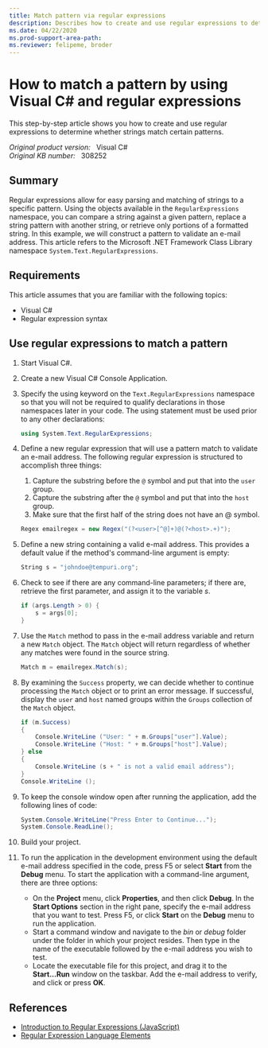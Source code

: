 ```yaml
---
title: Match pattern via regular expressions
description: Describes how to create and use regular expressions to determine whether strings match certain patterns.
ms.date: 04/22/2020
ms.prod-support-area-path:
ms.reviewer: felipeme, broder
---
```

# How to match a pattern by using Visual C# and regular expressions

This step-by-step article shows you how to create and use regular expressions to determine whether strings match certain patterns.

_Original product version:_ &nbsp; Visual C#  
_Original KB number:_ &nbsp; 308252

## Summary

Regular expressions allow for easy parsing and matching of strings to a specific pattern. Using the objects available in the `RegularExpressions` namespace, you can compare a string against a given pattern, replace a string pattern with another string, or retrieve only portions of a formatted string. In this example, we will construct a pattern to validate an e-mail address. This article refers to the Microsoft .NET Framework Class Library namespace `System.Text.RegularExpressions`.

## Requirements

This article assumes that you are familiar with the following topics:

- Visual C#
- Regular expression syntax

## Use regular expressions to match a pattern

1. Start Visual C#.
2. Create a new Visual C# Console Application.
3. Specify the using keyword on the `Text.RegularExpressions` namespace so that you will not be required to qualify declarations in those namespaces later in your code. The using statement must be used prior to any other declarations:

    ```csharp
    using System.Text.RegularExpressions;
    ```

4. Define a new regular expression that will use a pattern match to validate an e-mail address. The following regular expression is structured to accomplish three things:

   1. Capture the substring before the `@` symbol and put that into the `user` group.
   2. Capture the substring after the `@` symbol and put that into the `host` group.
   3. Make sure that the first half of the string does not have an @ symbol.

    ```csharp
    Regex emailregex = new Regex("(?<user>[^@]+)@(?<host>.+)");
    ```

5. Define a new string containing a valid e-mail address. This provides a default value if the method's command-line argument is empty:

    ```csharp
    String s = "johndoe@tempuri.org";
    ```

6. Check to see if there are any command-line parameters; if there are, retrieve the first parameter, and assign it to the variable *s*.

    ```csharp
    if (args.Length > 0) {
        s = args[0];
    }
    ```

7. Use the `Match` method to pass in the e-mail address variable and return a new `Match` object. The `Match` object will return regardless of whether any matches were found in the source string.

    ```cs
    Match m = emailregex.Match(s);
    ```

8. By examining the `Success` property, we can decide whether to continue processing the `Match` object or to print an error message. If successful, display the `user` and `host` named groups within the `Groups` collection of the `Match` object.

    ```csharp
    if (m.Success)
    {
        Console.WriteLine ("User: " + m.Groups["user"].Value);
        Console.WriteLine ("Host: " + m.Groups["host"].Value);
    } else
    {
        Console.WriteLine (s + " is not a valid email address");
    }
    Console.WriteLine ();
    ```

9. To keep the console window open after running the application, add the following lines of code:

    ```csharp
    System.Console.WriteLine("Press Enter to Continue...");
    System.Console.ReadLine();
    ```

10. Build your project.
11. To run the application in the development environment using the default e-mail address specified in the code, press F5 or select **Start** from the **Debug** menu. To start the application with a command-line argument, there are three options:

    - On the **Project** menu, click **Properties**, and then click **Debug**. In the **Start Options** section in the right pane, specify the e-mail address that you want to test. Press F5, or click **Start** on the **Debug** menu to run the application.
    - Start a command window and navigate to the *bin* or *debug* folder under the folder in which your project resides. Then type in the name of the executable followed by the e-mail address you wish to test.
    - Locate the executable file for this project, and drag it to the **Start...Run** window on the taskbar. Add the e-mail address to verify, and click or press **OK**.

## References

- [Introduction to Regular Expressions (JavaScript)](/previous-versions/6wzad2b2(v=vs.100))
- [Regular Expression Language Elements](/previous-versions/dotnet/netframework-1.1/az24scfc(v=vs.71))

